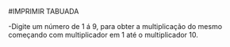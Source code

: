 #IMPRIMIR TABUADA

-Digite um  número de 1 á 9, para obter a multiplicação do mesmo começando com multiplicador em 1 até o multiplicador 10.
